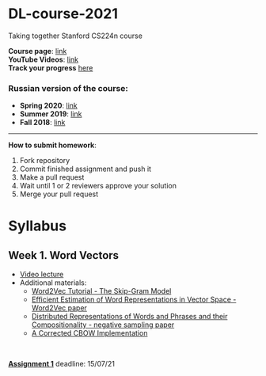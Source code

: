 # DL-course-2021

Taking together Stanford CS224n course

__Course page__: [link](http://web.stanford.edu/class/cs224n/) </br>
__YouTube Videos__: [link](https://www.youtube.com/watch?v=8rXD5-xhemo&list=PLoROMvodv4rOhcuXMZkNm7j3fVwBBY42z) </br>
__Track your progress__ [here](https://docs.google.com/spreadsheets/d/12IEHZt-utD6xASKGKpdTxr9lk3q98e1lAcZiv-YuNR8/edit?usp=sharing)

### Russian version of the course:
- __Spring 2020__: [link](https://www.youtube.com/playlist?list=PLt1IfGj6-_-eLbx1kGtFxU53aRyPkctPq) </br>
- __Summer 2019__: [link](https://www.youtube.com/watch?v=3nKhzlfaOTE&list=PLt1IfGj6-_-f55ULcae3v7YuG8p_eUjnk) </br>
- __Fall 2018__: [link](https://www.youtube.com/watch?v=ctPE2pDufBQ&list=PLt1IfGj6-_-db8QpSY09KhQnfkSw9urr8) </br>

------------------------------------------------
__How to submit homework__:
1. Fork repository
2. Commit finished assignment and push it
3. Make a pull request
4. Wait until 1 or 2  reviewers approve your solution 
5. Merge your pull request


# Syllabus

## Week 1. Word Vectors

  - [Video lecture](https://www.youtube.com/watch?v=8rXD5-xhemo)
  - Additional materials:
    - [Word2Vec Tutorial - The Skip-Gram Model](http://mccormickml.com/2016/04/19/word2vec-tutorial-the-skip-gram-model/)
    - [Efficient Estimation of Word Representations in Vector Space - Word2Vec paper](https://arxiv.org/pdf/1301.3781.pdf)
    - [Distributed Representations of Words and Phrases and their Compositionality - negative sampling paper](http://papers.nips.cc/paper/5021-distributed-representations-of-words-and-phrases-and-their-compositionality.pdf)
    - [A Corrected CBOW Implementation](https://arxiv.org/pdf/2012.15332.pdf)
</br>

__[Assignment 1](http://web.stanford.edu/class/cs224n/assignments/a1.zip)__ deadline: 15/07/21 

